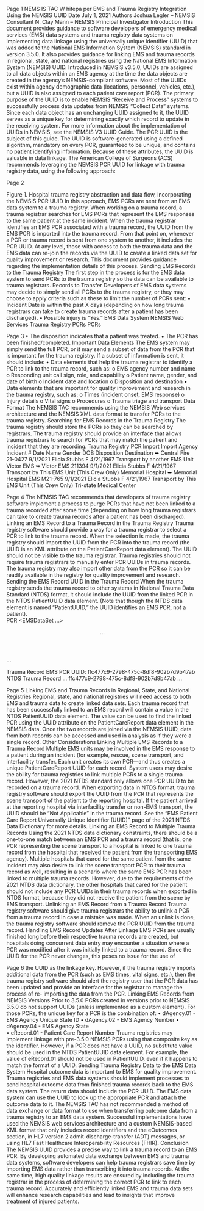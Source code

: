 

 
Page 1 
NEMS IS  TAC W hitepa per 
EMS and Trauma Registry Integration 
Using the NEMSIS UUID 
Date 
July 1, 2021 
Authors 
Joshua Legler – NEMSIS Consultant 
N. Clay Mann – NEMSIS Principal Investigator 
Introduction 
This document provides guidance to software developers of emergency medical services (EMS) data 
systems and trauma registry data systems on implementing data linkage using the universally unique 
identifier (UUID) that was added to the National EMS Information System (NEMSIS) standard in version 
3.5.0. It also provides guidance for linking EMS and trauma records in regional, state, and national 
registries using the National EMS Information System (NEMSIS) UUID. 
Introduced in NEMSIS v3.5.0, UUIDs are assigned to all data objects within an EMS agency at the time 
the data objects are created in the agency’s NEMSIS-compliant software. Most of the UUIDs exist within 
agency demographic data (locations, personnel, vehicles, etc.), but a UUID is also assigned to each 
patient care report (PCR). The primary purpose of the UUID is to enable NEMSIS “Receive and Process” 
systems to successfully process data updates from NEMSIS “Collect Data” systems. Since each data 
object has an unchanging UUID assigned to it, the UUID serves as a unique key for determining exactly 
which record to update in the receiving system. For more information about the implementation of 
UUIDs in NEMSIS, see the NEMSIS V3 UUID Guide. 
The PCR UUID is the subject of this guide. The UUID is software-generated using a defined algorithm, 
mandatory on every PCR, guaranteed to be unique, and contains no patient identifying information. 
Because of these attributes, the UUID is valuable in data linkage. The American College of Surgeons 
(ACS) recommends leveraging the NEMSIS PCR UUID for linkage with trauma registry data, using the 
following approach: 

 
Page 2 
 
Figure 1. Hospital trauma registry abstraction and data flow, incorporating the NEMSIS PCR UUID 
In this approach, EMS PCRs are sent from an EMS data system to a trauma registry. When working on a 
trauma record, a trauma registrar searches for EMS PCRs that represent the EMS responses to the same 
patient at the same incident. When the trauma registrar identifies an EMS PCR associated with a trauma 
record, the UUID from the EMS PCR is imported into the trauma record. From that point on, whenever a 
PCR or trauma record is sent from one system to another, it includes the PCR UUID. At any level, those 
with access to both the trauma data and the EMS data can re-join the records via the UUID to create a 
linked data set for quality improvement or research. 
This document provides guidance regarding the implementation details of this process. 
Sending EMS Records to the Trauma Registry 
The first step in the process is for the EMS data system to send PCRs to the trauma registry so the data 
can be available to trauma registrars. 
Records to Transfer 
Developers of EMS data systems may decide to simply send all PCRs to the trauma registry, or they may 
choose to apply criteria such as these to limit the number of PCRs sent: 
• Incident Date is within the past X days (depending on how long trauma registrars can take to 
create trauma records after a patient has been discharged). 
• Possible injury is “Yes.” 
EMS Data System 
NEMSIS Web Services 
Trauma Registry 
PCRs 
PCRs 

 
Page 3 
• The disposition indicates that a patient was treated. 
• The PCR has been finished/completed. 
Important Data Elements 
The EMS system may simply send the full PCR, or it may send a subset of data from the PCR that is 
important for the trauma registry. If a subset of information is sent, it should include: 
• Data elements that help the trauma registrar to identify a PCR to link to the trauma record, such 
as: 
o EMS agency number and name 
o Responding unit call sign, role, and capability 
o Patient name, gender, and date of birth 
o Incident date and location 
o Disposition and destination 
• Data elements that are important for quality improvement and research in the trauma registry, 
such as: 
o Times (incident onset, EMS response) 
o Injury details 
o Vital signs 
o Procedures 
o Trauma triage and transport 
Data Format 
The NEMSIS TAC recommends using the NEMSIS Web services architecture and the NEMSIS XML data 
format to transfer PCRs to the trauma registry. 
Searching for EMS Records in the Trauma Registry 
The trauma registry should store the PCRs so they can be searched by registrars. The trauma registry 
should provide an interface that allows trauma registrars to search for PCRs that may match the patient 
and incident that they are recording. 
Trauma Registry PCR Import 
Import Agency Incident # Date Name Gender DOB Disposition Destination 
➥ 
Central Fire 21-0427 9/1/2021 Elicia Stubbs F 4/21/1967 Transport by another 
EMS Unit 
Victor EMS 
➥ 
Victor EMS 211394 9/1/2021 Elicia Stubbs F 4/21/1967 Transport by This EMS 
Unit (This Crew Only) 
Memorial 
Hospital 
➥ 
Memorial 
Hospital EMS 
M21-765 9/1/2021 Elicia Stubbs F 4/21/1967 Transport by This EMS 
Unit (This Crew Only) 
Tri-state 
Medical Center 

 
Page 4 
The NEMSIS TAC recommends that developers of trauma registry software implement a process to 
purge PCRs that have not been linked to a trauma recorded after some time (depending on how long 
trauma registrars can take to create trauma records after a patient has been discharged). 
Linking an EMS Record to a Trauma Record in the Trauma Registry 
Trauma registry software should provide a way for a trauma registrar to select a PCR to link to the 
trauma record. When the selection is made, the trauma registry should import the UUID from the PCR 
into the trauma record (the UUID is an XML attribute on the PatientCareReport data element). The 
UUID should not be visible to the trauma registrar. Trauma registries should not require trauma 
registrars to manually enter PCR UUIDs in trauma records. 
The trauma registry may also import other data from the PCR so it can be readily available in the registry 
for quality improvement and research. 
Sending the EMS Record UUID in the Trauma Record 
When the trauma registry sends the trauma record to other systems in National Trauma Data Standard 
(NTDS) format, it should include the UUID from the linked PCR in the NTDS PatientUUID data element. 
(Note that though the NTDS data element is named “PatientUUID,” the UUID identifies an EMS PCR, not 
a patient).  
PCR 
<EMSDataSet ...> 
  <Header> 
    ... 
  </Header> 
  <PatientCareReport UUID="ffc477c9-2798-475c-8df8-902b7d9b47ab"> 
    ... 
  </PatientCareReport> 
  </EMSDataSet> 
 
 
Trauma Record 
EMS PCR UUID: ffc477c9-2798-475c-8df8-902b7d9b47ab 
NTDS Trauma Record 
<NtdsRecords NtdsVersion="Ntds_v2021"> 
  <NtdsRecord> 
    ... 
    <PatientUUID>ffc477c9-2798-475c-8df8-902b7d9b47ab</PatientUUID> 
    ... 
  </NtdsRecord> 
</NtdsRecords> 
 

 
Page 5 
Linking EMS and Trauma Records in Regional, State, and National 
Registries 
Regional, state, and national registries will need access to both EMS and trauma data to create linked 
data sets. 
Each trauma record that has been successfully linked to an EMS record will contain a value in the NTDS 
PatientUUID data element. The value can be used to find the linked PCR using the UUID attribute on 
the PatientCareReport data element in the NEMSIS data. Once the two records are joined via the 
NEMSIS UUID, data from both records can be accessed and used in analysis as if they were a single 
record. 
Other Considerations 
Linking Multiple EMS Records to a Trauma Record 
Multiple EMS units may be involved in the EMS response to a patient during an incident (for example, 
rescue, scene transport, and interfacility transfer. Each unit creates its own PCR—and thus creates a 
unique PatientCareReport UUID for each record. System users may desire the ability for trauma 
registries to link multiple PCRs to a single trauma record. However, the 2021 NTDS standard only allows 
one PCR UUID to be recorded on a trauma record. When exporting data in NTDS format, trauma registry 
software should export the UUID from the PCR that represents the scene transport of the patient to the 
reporting hospital. If the patient arrived at the reporting hospital via interfacility transfer or non-EMS 
transport, the UUID should be “Not Applicable” in the trauma record. See the “EMS Patient Care Report 
Universally Unique Identifier (UUID)” page of the 2021 NTDS Data Dictionary for more details. 
Linking an EMS Record to Multiple Trauma Records 
Using the 2021 NTDS data dictionary constraints, there should be a one-to-one match between an EMS 
PCR and a trauma record (that is, one PCR representing the scene transport to a hospital is linked to one 
trauma record from the hospital that received the patient from the transporting EMS agency). Multiple 
hospitals that cared for the same patient from the same incident may also desire to link the scene 
transport PCR to their trauma record as well, resulting in a scenario where the same EMS PCR has been 
linked to multiple trauma records. However, due to the requirements of the 2021 NTDS data dictionary, 
the other hospitals that cared for the patient should not include any PCR UUIDs in their trauma records 
when exported in NTDS format, because they did not receive the patient from the scene by EMS 
transport. 
Unlinking an EMS Record from a Trauma Record 
Trauma registry software should give trauma registrars the ability to unlink a PCR from a trauma record 
in case a mistake was made. When an unlink is done, the trauma registry software should remove the 
PCR UUID from the trauma record. 
Handling EMS Record Updates After Linkage 
EMS PCRs are usually finished long before their respective trauma records are created, but hospitals 
doing concurrent data entry may encounter a situation where a PCR was modified after it was initially 
linked to a trauma record. Since the UUID for the PCR never changes, this poses no issue for the use of 

 
Page 6 
the UUID as the linkage key. However, if the trauma registry imports additional data from the PCR (such 
as EMS times, vital signs, etc.), then the trauma registry software should alert the registry user that the 
PCR data has been updated and provide an interface for the registrar to manage the process of re-
importing the data from the PCR. 
Linking EMS Records from NEMSIS Versions Prior to 3.5.0 
PCRs created in versions prior to NEMSIS 3.5.0 do not support UUIDs (unless implemented as a custom 
element). For those PCRs, the unique key for a PCR is the combination of: 
• dAgency.01 - EMS Agency Unique State ID 
• dAgency.02 - EMS Agency Number 
• dAgency.04 - EMS Agency State  
• eRecord.01 - Patient Care Report Number 
Trauma registries may implement linkage with pre-3.5.0 NEMSIS PCRs using that composite key as the 
identifier. 
However, if a PCR does not have a UUID, no substitute value should be used in the NTDS PatientUUID 
data element. For example, the value of eRecord.01 should not be used in PatientUUID, even if it 
happens to match the format of a UUID. 
Sending Trauma Registry Data to the EMS Data System 
Hospital outcome data is important to EMS for quality improvement. Trauma registries and EMS data 
systems should implement processes to send hospital outcome data from finished trauma records back 
to the EMS data system. The return data should include the PCR UUID. The EMS data system can use the 
UUID to look up the appropriate PCR and attach the outcome data to it. 
The NEMSIS TAC has not recommended a method of data exchange or data format to use when 
transferring outcome data from a trauma registry to an EMS data system. Successful implementations 
have used the NEMSIS web services architecture and a custom NEMSIS-based XML format that only 
includes record identifiers and the eOutcomes section, in HL7 version 2 admit-discharge-transfer (ADT) 
messages, or using HL7 Fast Healthcare Interoperability Resources (FHIR). 
Conclusion 
The NEMSIS UUID provides a precise way to link a trauma record to an EMS PCR. By developing 
automated data exchange between EMS and trauma data systems, software developers can help 
trauma registrars save time by importing EMS data rather than transcribing it into trauma records. At 
the same time, high quality linkage results are ensured by including the trauma registrar in the process 
of determining the correct PCR to link to each trauma record. Accurately and efficiently linked EMS and 
trauma data sets will enhance research capabilities and lead to insights that improve treatment of 
injured patients.  